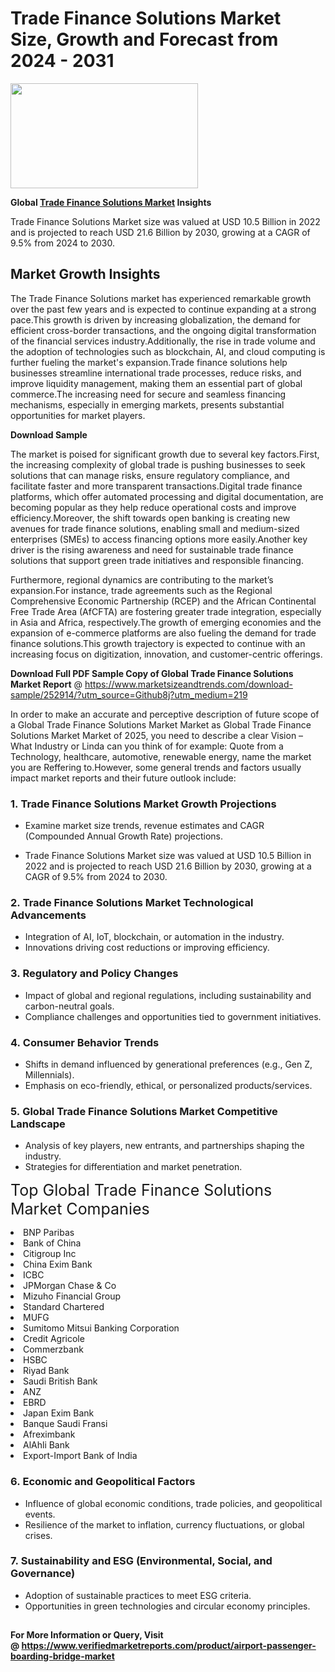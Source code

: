 <H1>Trade Finance Solutions Market Size, Growth and Forecast from 2024 - 2031</H1><img class="aligncenter size-medium wp-image-584254" src="https://thirdeyenews.in/wp-content/uploads/2024/09/Global-Market-Research-300x168.jpeg" alt="" width="300" height="168" /><p><strong>Global&nbsp;<a href="https://www.marketsizeandtrends.com/download-sample/252914/?utm_source=Github8j?utm_medium=219">Trade Finance Solutions Market</a> Insights</strong></p><p>Trade Finance Solutions Market size was valued at USD 10.5 Billion in 2022 and is projected to reach USD 21.6 Billion by 2030, growing at a CAGR of 9.5% from 2024 to 2030.</p><p><h2>Market Growth Insights</h2> <p>The Trade Finance Solutions market has experienced remarkable growth over the past few years and is expected to continue expanding at a strong pace.This growth is driven by increasing globalization, the demand for efficient cross-border transactions, and the ongoing digital transformation of the financial services industry.Additionally, the rise in trade volume and the adoption of technologies such as blockchain, AI, and cloud computing is further fueling the market's expansion.Trade finance solutions help businesses streamline international trade processes, reduce risks, and improve liquidity management, making them an essential part of global commerce.The increasing need for secure and seamless financing mechanisms, especially in emerging markets, presents substantial opportunities for market players.</p> <p><strong>Download Sample</strong></p> <p>The market is poised for significant growth due to several key factors.First, the increasing complexity of global trade is pushing businesses to seek solutions that can manage risks, ensure regulatory compliance, and facilitate faster and more transparent transactions.Digital trade finance platforms, which offer automated processing and digital documentation, are becoming popular as they help reduce operational costs and improve efficiency.Moreover, the shift towards open banking is creating new avenues for trade finance solutions, enabling small and medium-sized enterprises (SMEs) to access financing options more easily.Another key driver is the rising awareness and need for sustainable trade finance solutions that support green trade initiatives and responsible financing.</p> <p>Furthermore, regional dynamics are contributing to the market’s expansion.For instance, trade agreements such as the Regional Comprehensive Economic Partnership (RCEP) and the African Continental Free Trade Area (AfCFTA) are fostering greater trade integration, especially in Asia and Africa, respectively.The growth of emerging economies and the expansion of e-commerce platforms are also fueling the demand for trade finance solutions.This growth trajectory is expected to continue with an increasing focus on digitization, innovation, and customer-centric offerings.</p> <p><span class=""><strong>Download Full PDF Sample Copy of Global Trade Finance Solutions Market Report</strong> @ <a href="https://www.marketsizeandtrends.com/download-sample/252914/?utm_source=Github8j?utm_medium=219" target="_blank">https://www.marketsizeandtrends.com/download-sample/252914/?utm_source=Github8j?utm_medium=219</a></span></p><p>In order to make an accurate and perceptive description of future scope of a Global&nbsp;Trade Finance Solutions Market Market as Global&nbsp;Trade Finance Solutions Market Market of 2025, you need to describe a clear Vision &ndash; What Industry or Linda can you think of for example: Quote from a Technology, healthcare, automotive, renewable energy, name the market you are Reffering to.However, some general trends and factors usually impact market reports and their future outlook include:</p><h3>1.&nbsp;<strong>Trade Finance Solutions Market Growth Projections</strong></h3><ul><li>Examine market size trends, revenue estimates and CAGR (Compounded Annual Growth Rate) projections.</li><li><p>Trade Finance Solutions Market size was valued at USD 10.5 Billion in 2022 and is projected to reach USD 21.6 Billion by 2030, growing at a CAGR of 9.5% from 2024 to 2030.</p></li></ul><h3>2.&nbsp;<strong>Trade Finance Solutions Market Technological Advancements</strong></h3><ul><li>Integration of AI, IoT, blockchain, or automation in the industry.</li><li>Innovations driving cost reductions or improving efficiency.</li></ul><h3>3.&nbsp;<strong>Regulatory and Policy Changes</strong></h3><ul><li>Impact of global and regional regulations, including sustainability and carbon-neutral goals.</li><li>Compliance challenges and opportunities tied to government initiatives.</li></ul><h3>4.&nbsp;<strong>Consumer Behavior Trends</strong></h3><ul><li>Shifts in demand influenced by generational preferences (e.g., Gen Z, Millennials).</li><li>Emphasis on eco-friendly, ethical, or personalized products/services.</li></ul><h3>5.&nbsp;<strong>Global Trade Finance Solutions Market Competitive Landscape</strong></h3><ul><li>Analysis of key players, new entrants, and partnerships shaping the industry.</li><li>Strategies for differentiation and market penetration.</li></ul><p data-pm-slice="1 1 []"><span style="color: inherit; font-family: inherit; font-size: 25px;">Top Global Trade Finance Solutions Market Companies</span></p><div class="" data-test-id=""><p><li>BNP Paribas</li><li> Bank of China</li><li> Citigroup Inc</li><li> China Exim Bank</li><li> ICBC</li><li> JPMorgan Chase & Co</li><li> Mizuho Financial Group</li><li> Standard Chartered</li><li> MUFG</li><li> Sumitomo Mitsui Banking Corporation</li><li> Credit Agricole</li><li> Commerzbank</li><li> HSBC</li><li> Riyad Bank</li><li> Saudi British Bank</li><li> ANZ</li><li> EBRD</li><li> Japan Exim Bank</li><li> Banque Saudi Fransi</li><li> Afreximbank</li><li> AlAhli Bank</li><li> Export-Import Bank of India</li></p></div><h3>6.&nbsp;<strong>Economic and Geopolitical Factors</strong></h3><ul><li>Influence of global economic conditions, trade policies, and geopolitical events.</li><li>Resilience of the market to inflation, currency fluctuations, or global crises.</li></ul><h3>7.&nbsp;<strong>Sustainability and ESG (Environmental, Social, and Governance)</strong></h3><ul><li>Adoption of sustainable practices to meet ESG criteria.</li><li>Opportunities in green technologies and circular economy principles.</li></ul><h2><strong style="font-size: 14px;">For More Information or Query, Visit @&nbsp;</strong><a style="background-color: #ffffff; font-size: 14px;" href="https://www.marketsizeandtrends.com/report/trade-finance-solutions-market/" target="_blank">https://www.verifiedmarketreports.com/product/airport-passenger-boarding-bridge-market</a></h2>